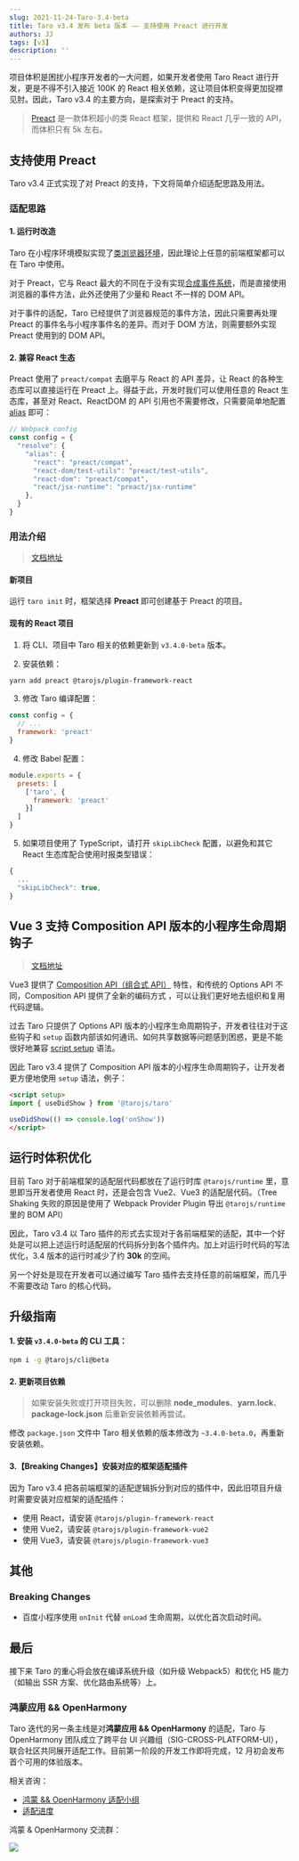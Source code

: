 ```yaml
---
slug: 2021-11-24-Taro-3.4-beta
title: Taro v3.4 发布 beta 版本 —— 支持使用 Preact 进行开发
authors: JJ
tags: [v3]
description: ''
---
```


项目体积是困扰小程序开发者的一大问题，如果开发者使用 Taro React 进行开发，更是不得不引入接近 100K 的 React 相关依赖，这让项目体积变得更加捉襟见肘。因此，Taro v3.4 的主要方向，是探索对于 Preact 的支持。

> [Preact](https://preactjs.com/) 是一款体积超小的类 React 框架，提供和 React 几乎一致的 API，而体积只有 5k 左右。

## 支持使用 Preact

Taro v3.4 正式实现了对 Preact 的支持，下文将简单介绍适配思路及用法。

### 适配思路

#### 1. 运行时改造

Taro 在小程序环境模拟实现了[类浏览器环境](https://docs.taro.zone/docs/next/implement-note#%E8%BF%90%E8%A1%8C%E6%97%B6)，因此理论上任意的前端框架都可以在 Taro 中使用。

对于 Preact，它与 React 最大的不同在于没有实现[合成事件系统](https://reactjs.org/docs/events.html)，而是直接使用浏览器的事件方法，此外还使用了少量和 React 不一样的 DOM API。

对于事件的适配，Taro 已经提供了浏览器规范的事件方法，因此只需要再处理 Preact 的事件名与小程序事件名的差异。而对于 DOM 方法，则需要额外实现  Preact 使用到的 DOM API。

#### 2. 兼容 React 生态

Preact 使用了 `preact/compat` 去磨平与 React 的 API 差异，让 React 的各种生态库可以直接运行在 Preact 上。得益于此，开发时我们可以使用任意的 React 生态库，甚至对 React、ReactDOM 的 API 引用也不需要修改，只需要简单地配置 [alias](https://preactjs.com/guide/v10/switching-to-preact#setting-up-compat) 即可：

```js
// Webpack config
const config = {
  "resolve": {
    "alias": {
      "react": "preact/compat",
      "react-dom/test-utils": "preact/test-utils",
      "react-dom": "preact/compat",
      "react/jsx-runtime": "preact/jsx-runtime"
    },
  }
}
```

### 用法介绍

> [文档地址](https://docs.taro.zone/docs/next/preact)

#### 新项目

运行 `taro init` 时，框架选择 **Preact** 即可创建基于 Preact 的项目。

#### 现有的 React 项目

1. 将 CLI、项目中 Taro 相关的依赖更新到 `v3.4.0-beta` 版本。

2. 安装依赖：

```bash
yarn add preact @tarojs/plugin-framework-react
```

3. 修改 Taro 编译配置：

```js title="config/index.js" {3}
const config = {
  // ...
  framework: 'preact'
}
```

4. 修改 Babel 配置：

```js title="babel.config.js" {4}
module.exports = {
  presets: [
    ['taro', {
      framework: 'preact'
    }]
  ]
}
```

5. 如果项目使用了 TypeScript，请打开 `skipLibCheck` 配置，以避免和其它 React 生态库配合使用时报类型错误：

```js title="tsconfig.json" {3}
{
  ...
  "skipLibCheck": true,
}
```

## Vue 3 支持 Composition API 版本的小程序生命周期钩子

> [文档地址](https://docs.taro.zone/docs/next/composition-api)

Vue3 提供了 [Composition API（组合式 API）](https://v3.vuejs.org/guide/composition-api-introduction.html#why-composition-api) 特性，和传统的 Options API 不同，Composition API 提供了全新的编码方式 ，可以让我们更好地去组织和复用代码逻辑。

过去 Taro 只提供了 Options API 版本的小程序生命周期钩子，开发者往往对于这些钩子和 `setup` 函数内部该如何通讯、如何共享数据等问题感到困惑，更是不能很好地兼容 [script setup](https://v3.vuejs.org/api/sfc-script-setup.html#basic-syntax) 语法。

因此 Taro v3.4 提供了 Composition API 版本的小程序生命周期钩子，让开发者更方便地使用 `setup` 语法，例子：

```html
<script setup>
import { useDidShow } from '@tarojs/taro'

useDidShow(() => console.log('onShow'))
</script>
```

## 运行时体积优化

目前 Taro 对于前端框架的适配层代码都放在了运行时库 `@tarojs/runtime` 里，意思即当开发者使用 React 时，还是会包含 Vue2、Vue3 的适配层代码。（Tree Shaking 失败的原因是使用了 Webpack Provider Plugin 导出 `@tarojs/runtime` 里的 BOM API）

因此，Taro v3.4 以 Taro 插件的形式去实现对于各前端框架的适配，其中一个好处是可以把上述运行时适配层的代码拆分到各个插件内。加上对运行时代码的写法优化，3.4 版本的运行时减少了约 **30k** 的空间。

另一个好处是现在开发者可以通过编写 Taro 插件去支持任意的前端框架，而几乎不需要改动 Taro 的核心代码。

## 升级指南

#### 1. 安装 `v3.4.0-beta` 的 CLI 工具：

```bash
npm i -g @tarojs/cli@beta
```

#### 2. 更新项目依赖

> 如果安装失败或打开项目失败，可以删除 **node_modules**、**yarn.lock**、**package-lock.json** 后重新安装依赖再尝试。

修改 `package.json` 文件中 Taro 相关依赖的版本修改为 `~3.4.0-beta.0`，再重新安装依赖。

#### 3.【Breaking Changes】安装对应的框架适配插件

因为 Taro v3.4 把各前端框架的适配逻辑拆分到对应的插件中，因此旧项目升级时需要安装对应框架的适配插件：

- 使用 React，请安装 `@tarojs/plugin-framework-react`
- 使用 Vue2，请安装 `@tarojs/plugin-framework-vue2`
- 使用 Vue3，请安装 `@tarojs/plugin-framework-vue3`

## 其他

### Breaking Changes

- 百度小程序使用 `onInit` 代替 `onLoad` 生命周期，以优化首次启动时间。

## 最后

接下来 Taro 的重心将会放在编译系统升级（如升级 Webpack5）和优化 H5 能力（如输出 SSR 方案、优化路由系统等）上。

### 鸿蒙应用 && OpenHarmony

Taro 迭代的另一条主线是对**鸿蒙应用 && OpenHarmony** 的适配，Taro 与 OpenHarmony 团队成立了跨平台 UI 兴趣组（SIG-CROSS-PLATFORM-UI），联合社区共同展开适配工作。目前第一阶段的开发工作即将完成，12 月初会发布首个可用的体验版本。

相关咨询：

- [鸿蒙 && OpenHarmony 适配小组](https://github.com/NervJS/taro/discussions/categories/%E9%B8%BF%E8%92%99-openharmony-%E9%80%82%E9%85%8D%E5%B0%8F%E7%BB%84)
- [适配进度](https://github.com/NervJS/taro/projects/2)

鸿蒙 & OpenHarmony 交流群：

![](http://storage.360buyimg.com/taro-jd-com/static/contact_taro_harmony_qr.png)





